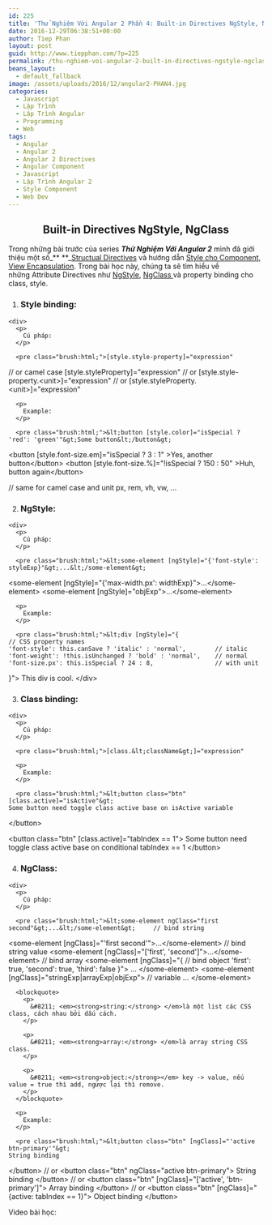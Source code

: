 ```yaml
---
id: 225
title: 'Thử Nghiệm Với Angular 2 Phần 4: Built-in Directives NgStyle, NgClass'
date: 2016-12-29T06:38:51+00:00
author: Tiep Phan
layout: post
guid: http://www.tiepphan.com/?p=225
permalink: /thu-nghiem-voi-angular-2-built-in-directives-ngstyle-ngclass/
beans_layout:
  - default_fallback
image: /assets/uploads/2016/12/angular2-PHAN4.jpg
categories:
  - Javascript
  - Lập Trình
  - Lập Trình Angular
  - Programming
  - Web
tags:
  - Angular
  - Angular 2
  - Angular 2 Directives
  - Angular Component
  - Javascript
  - Lập Trình Angular 2
  - Style Component
  - Web Dev
---
```

<h2 style="text-align: center;">
  Built-in Directives NgStyle, NgClass
</h2>

Trong những bài trước của series _**Thử Nghiệm Với Angular 2**_ mình đã giới thiệu một số_** **_<a href="https://angular.io/docs/ts/latest/guide/structural-directives.html" target="_blank">Structual Directives</a> và hướng dẫn <a href="http://www.tiepphan.com/thu-nghiem-voi-angular-2-style-component-view-encapsulation/" target="_blank">Style cho Component, View Encapsulation</a>. Trong bài học này, chúng ta sẽ tìm hiểu về những Attribute Directives như <a href="https://angular.io/docs/ts/latest/guide/template-syntax.html#!#ngStyle" target="_blank">NgStyle</a>, <a href="https://angular.io/docs/ts/latest/guide/template-syntax.html#!#ngClass" target="_blank">NgClass </a>và property binding cho class, style.

<!--more-->

  1. ### Style binding:
    
    <div>
      <p>
        Cú pháp:
      </p>
      
      <pre class="brush:html;">[style.style-property]="expression"
// or camel case
[style.styleProperty]="expression"
// or
[style.style-property.&lt;unit&gt;]="expression"
// or
[style.styleProperty.&lt;unit&gt;]="expression"
</pre>
      
      <p>
        Example:
      </p>
      
      <pre class="brush:html;">&lt;button [style.color]="isSpecial ? 'red': 'green'"&gt;Some button&lt;/button&gt;

&lt;button [style.font-size.em]="isSpecial ? 3 : 1" &gt;Yes, another button&lt;/button&gt;
&lt;button [style.font-size.%]="!isSpecial ? 150 : 50" &gt;Huh, button again&lt;/button&gt;

// same for camel case and unit px, rem, vh, vw, ...</pre>
    </div>

  2. ### NgStyle:
    
    <div>
      <p>
        Cú pháp:
      </p>
      
      <pre class="brush:html;">&lt;some-element [ngStyle]="{'font-style': styleExp}"&gt;...&lt;/some-element&gt;
&lt;some-element [ngStyle]="{'max-width.px': widthExp}"&gt;...&lt;/some-element&gt;
&lt;some-element [ngStyle]="objExp"&gt;...&lt;/some-element&gt;

</pre>
      
      <p>
        Example:
      </p>
      
      <pre class="brush:html;">&lt;div [ngStyle]="{
    // CSS property names
    'font-style': this.canSave ? 'italic' : 'normal',        // italic
    'font-weight': !this.isUnchanged ? 'bold' : 'normal',    // normal
    'font-size.px': this.isSpecial ? 24 : 8,                 // with unit
  }"&gt;
  This div is cool.
&lt;/div&gt;
</pre>
    </div>

  3. ### Class binding:
    
    <div>
      <p>
        Cú pháp:
      </p>
      
      <pre class="brush:html;">[class.&lt;className&gt;]="expression"
</pre>
      
      <p>
        Example:
      </p>
      
      <pre class="brush:html;">&lt;button class="btn" [class.active]="isActive"&gt;
    Some button need toggle class active base on isActive variable
&lt;/button&gt;

&lt;button class="btn" [class.active]="tabIndex == 1"&gt;
    Some button need toggle class active base on conditional tabIndex == 1
&lt;/button&gt;</pre>
    </div>

  4. ### NgClass:
    
    <div>
      <p>
        Cú pháp:
      </p>
      
      <pre class="brush:html;">&lt;some-element ngClass="first second"&gt;...&lt;/some-element&gt;     // bind string
&lt;some-element [ngClass]="'first second'"&gt;...&lt;/some-element&gt; // bind string value
&lt;some-element [ngClass]="['first', 'second']"&gt;...&lt;/some-element&gt; // bind array
&lt;some-element [ngClass]="{    // bind object
    'first': true,
    'second': true,
    'third': false
    }"&gt;
    ...
&lt;/some-element&gt;
&lt;some-element [ngClass]="stringExp|arrayExp|objExp"&gt;    // variable
    ...
&lt;/some-element&gt;</pre>
      
      <blockquote>
        <p>
          &#8211; <em><strong>string:</strong> </em>là một list các CSS class, cách nhau bởi dấu cách.
        </p>
        
        <p>
          &#8211; <em><strong>array:</strong> </em>là array string CSS class.
        </p>
        
        <p>
          &#8211; <em><strong>object:</strong></em> key -> value, nếu value = true thì add, ngược lại thì remove.
        </p>
      </blockquote>
      
      <p>
        Example:
      </p>
      
      <pre class="brush:html;">&lt;button class="btn" [ngClass]="'active btn-primary'"&gt;
    String binding
&lt;/button&gt;
// or
&lt;button class="btn" ngClass="active btn-primary"&gt;
    String binding
&lt;/button&gt;
// or
&lt;button class="btn" [ngClass]="['active', 'btn-primary']"&gt;
    Array binding
&lt;/button&gt;
// or
&lt;button class="btn" [ngClass]="{active: tabIndex == 1}"&gt;
    Object binding
&lt;/button&gt;</pre>
    </div>

Video bài học: